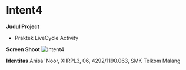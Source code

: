 # Intent4

**Judul Project**
- Praktek LiveCycle Activity

**Screen Shoot**
![intent4](https://cloud.githubusercontent.com/assets/22114056/20101238/b0932e20-a5f3-11e6-8b5b-4f78284e9ccb.JPG)

**Identitas**
Anisa' Noor, XIIRPL3, 06, 4292/1190.063, SMK Telkom Malang
